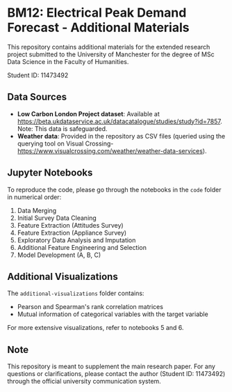 # BM12: Electrical Peak Demand Forecast - Additional Materials

This repository contains additional materials for the extended research project submitted to the University of Manchester for the degree of MSc Data Science in the Faculty of Humanities.

Student ID: 11473492

## Data Sources

- **Low Carbon London Project dataset**: Available at https://beta.ukdataservice.ac.uk/datacatalogue/studies/study?id=7857. Note: This data is safeguarded.
- **Weather data**: Provided in the repository as CSV files (queried using the querying tool on Visual Crossing- https://www.visualcrossing.com/weather/weather-data-services).

## Jupyter Notebooks

To reproduce the code, please go through the notebooks in the `code` folder in numerical order:

1. Data Merging
2. Initial Survey Data Cleaning
3. Feature Extraction (Attitudes Survey)
4. Feature Extraction (Appliance Survey)
5. Exploratory Data Analysis and Imputation
6. Additional Feature Engineering and Selection
7. Model Development (A, B, C)

## Additional Visualizations

The `additional-visualizations` folder contains:
- Pearson and Spearman's rank correlation matrices
- Mutual information of categorical variables with the target variable

For more extensive visualizations, refer to notebooks 5 and 6.

## Note

This repository is meant to supplement the main research paper. For any questions or clarifications, please contact the author (Student ID: 11473492) through the official university communication system.
